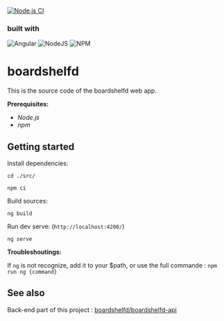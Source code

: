 [![Node.js CI](https://github.com/boardshelfd/boardshelfd/actions/workflows/node.js.yml/badge.svg)](https://github.com/boardshelfd/boardshelfd/actions/workflows/node.js.yml)

### built with

![Angular](https://img.shields.io/badge/angular-%23DD0031.svg?style=for-the-badge&logo=angular&logoColor=white) ![NodeJS](https://img.shields.io/badge/node.js-6DA55F?style=for-the-badge&logo=node.js&logoColor=white) ![NPM](https://img.shields.io/badge/NPM-%23CB3837.svg?style=for-the-badge&logo=npm&logoColor=white)

# boardshelfd

This is the source code of the boardshelfd web app.

**Prerequisites:**

- _Node.js_
- _npm_

## Getting started

Install dependencies:

```shell
cd ./src/

npm ci
```

Build sources:

```shell
ng build
```

Run dev serve: (`http://localhost:4200/`)

```shell
ng serve
```

**Troubleshoutings:**

If `ng` is not recognize, add it to your $path, or use the full commande : `npm run ng {command}`

## See also

Back-end part of this project : [boardshelfd/boardshelfd-api](https://github.com/boardshelfd/boardshelfd-api)
